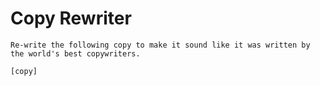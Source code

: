 # Copy Rewriter

`Re-write the following copy to make it sound like it was written by the world's best copywriters.`

`[copy]`
